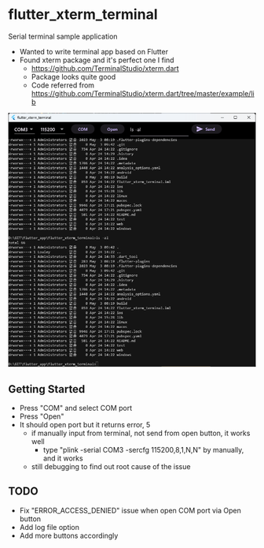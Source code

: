 # flutter_xterm_terminal

Serial terminal sample application

- Wanted to write terminal app based on Flutter
- Found xterm package and it's perfect one I find
  - <https://github.com/TerminalStudio/xterm.dart>
  - Package looks quite good
  - Code referred from <https://github.com/TerminalStudio/xterm.dart/tree/master/example/lib>
  
![screen](flutter_xterm_terminal.png)

## Getting Started

- Press "COM" and select COM port
- Press "Open"
- It should open port but it returns error, 5
  - if manually input from terminal, not send from open button, it works well
    - type "plink -serial COM3 -sercfg 115200,8,1,N,N" by manually, and it works
  - still debugging to find out root cause of the issue
  
## TODO

- Fix "ERROR_ACCESS_DENIED" issue when open COM port via Open button
- Add log file option
- Add more buttons accordingly
